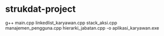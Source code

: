# strukdat-project

g++ main.cpp linkedlist_karyawan.cpp stack_aksi.cpp manajemen_pengguna.cpp hierarki_jabatan.cpp -o aplikasi_karyawan.exe